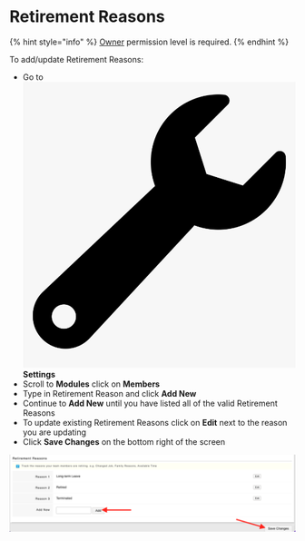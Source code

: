 # Retirement Reasons

{% hint style="info" %}
[Owner](../../../user-access/permissions/) permission level is required.&#x20;
{% endhint %}

To add/update Retirement Reasons:

* Go to <img src="../../../.gitbook/assets/wrench.png" alt="" data-size="line"> **Settings**
* Scroll to **Modules** click on **Members**
* Type in Retirement Reason and click **Add New**
* Continue to **Add New** until you have listed all of the valid Retirement Reasons
* To update existing Retirement Reasons click on **Edit** next to the reason you are updating
* Click **Save Changes** on the bottom right of the screen

![](<../../../.gitbook/assets/Screen Shot 2022-01-24 at 1.03.59 PM.png>)

